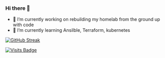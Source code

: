 ### Hi there 👋

- 🔭 I’m currently working on rebuilding my homelab from the ground up with code
- 🌱 I’m currently learning Ansilble, Terraform, kubernetes

[![GitHub Streak](https://github-readme-streak-stats-eight.vercel.app?user=markdarwin)](https://git.io/streak-stats)

[![Visits Badge](https://badges.pufler.dev/visits/MarkDarwin/MarkDarwin)](https://markdarwin.com)



<!--
**MarkDarwin/markdarwin** is a ✨ _special_ ✨ repository because its `README.md` (this file) appears on your GitHub profile.

Here are some ideas to get you started:

- 🔭 I’m currently working on ...
- 🌱 I’m currently learning ...
- 👯 I’m looking to collaborate on ...
- 🤔 I’m looking for help with ...
- 💬 Ask me about ...
- 📫 How to reach me: ...
- 😄 Pronouns: ...
- ⚡ Fun fact: ...
-->
